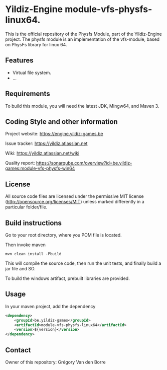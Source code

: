 # Yildiz-Engine module-vfs-physfs-linux64.

This is the official repository of the Physfs Module, part of the Yildiz-Engine project.
The physfs module is an implementation of the vfs-module, based on PhysFs library for linux 64.

## Features

* Virtual file system.
* ...

## Requirements

To build this module, you will need the latest JDK, Mingw64, and Maven 3.

## Coding Style and other information

Project website:
https://engine.yildiz-games.be

Issue tracker:
https://yildiz.atlassian.net

Wiki:
https://yildiz.atlassian.net/wiki

Quality report:
https://sonarqube.com/overview?id=be.yildiz-games:module-vfs-physfs-win64

## License

All source code files are licensed under the permissive MIT license
(http://opensource.org/licenses/MIT) unless marked differently in a particular folder/file.

## Build instructions

Go to your root directory, where you POM file is located.

Then invoke maven

	mvn clean install -Pbuild


This will compile the source code, then run the unit tests, and finally build a jar file and SO.
	
To build the windows artifact, prebuilt libraries are provided.

## Usage

In your maven project, add the dependency

```xml
<dependency>
    <groupId>be.yildiz-games</groupId>
    <artifactId>module-vfs-physfs-linux64</artifactId>
    <version>${version}</version>
</dependency>
```

## Contact
Owner of this repository: Grégory Van den Borre
